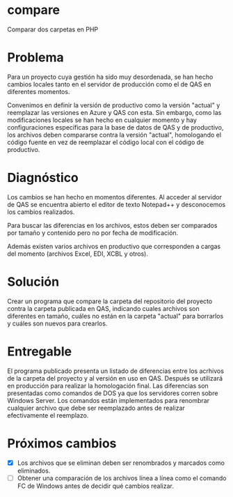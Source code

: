 # compare
Comparar dos carpetas en PHP

# Problema
Para un proyecto cuya gestión ha sido muy desordenada, se han hecho cambios locales tanto en el servidor de producción como el de QAS en diferentes momentos.

Convenimos en definir la versión de productivo como la versión "actual" y reemplazar las versiones en Azure y QAS con esta. Sin embargo, como las modificaciones locales se han hecho en cualquier momento y hay configuraciones específicas para la base de datos de QAS y de productivo, los archivos deben compararse contra la versión "actual", homologando el código fuente en vez de reemplazar el código local con el código de productivo.

# Diagnóstico
Los cambios se han hecho en momentos diferentes. Al acceder al servidor de QAS se encuentra abierto el editor de texto Notepad++ y desconocemos los cambios realizados.

Para buscar las diferencias en los archivos, estos deben ser comparados por tamaño y contenido pero no por fecha de modificación.

Además existen varios archivos en productivo que corresponden a cargas del momento (archivos Excel, EDI, XCBL y otros).

# Solución
Crear un programa que compare la carpeta del repositorio del proyecto contra la carpeta publicada en QAS, indicando cuales archivos son diferentes en tamaño, cuáles no están en la carpeta "actual" para borrarlos y cuáles son nuevos para crearlos.

# Entregable
El programa publicado presenta un listado de diferencias entre los acrhivos de la carpeta del proyecto y al versión en uso en QAS. Después se utilizará en producción para realizar la homologación final. Las diferencias son presentadas como comandos de DOS ya que los servidores corren sobre Windows Server. Los comandos están implementados para renombrar cualquier archivo que debe ser reemplazado antes de realizar efectivamente el reemplazo.

# Próximos cambios
- [x] Los archivos que se eliminan deben ser renombrados y marcados como eliminados.
- [ ] Obtener una comparación de los archivos línea a línea como el comando FC de Windows antes de decidir qué cambios realizar.